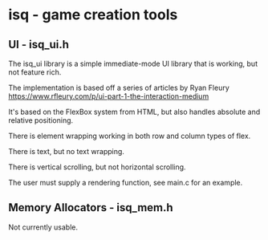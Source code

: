 # isq - game creation tools

## UI - isq_ui.h

The isq_ui library is a simple immediate-mode UI library that is working, but not feature rich.

The implementation is based off a series of articles by Ryan Fleury https://www.rfleury.com/p/ui-part-1-the-interaction-medium

It's based on the FlexBox system from HTML, but also handles absolute and relative positioning.

There is element wrapping working in both row and column types of flex.

There is text, but no text wrapping.

There is vertical scrolling, but not horizontal scrolling.

The user must supply a rendering function, see main.c for an example.

## Memory Allocators - isq_mem.h

Not currently usable.

